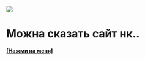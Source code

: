 ![](https://imgur.com/Qoj7dbO.png)

#

# Можна сказать сайт нк..
 **[[Нажми на меня]](https://nekocorp.gq)** 
